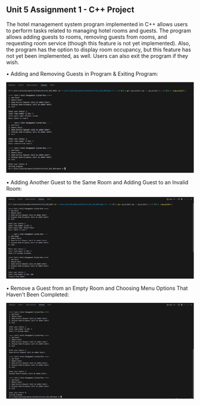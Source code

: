 ## Unit 5 Assignment 1 - C++ Project 


The hotel management system program implemented in C++ allows users to perform tasks related to managing hotel rooms and guests. The program allows adding guests to rooms, removing guests from rooms, and requesting room service (though this feature is not yet implemented). Also, the program has the option to display room occupancy, but this feature has not yet been implemented, as well. Users can also exit the program if they wish. 


• Adding and Removing Guests in Program & Exiting Program: 

![1st Screenshot of Hotel Management Program](Screenshots/week5_output_1.JPG)

• Adding Another Guest to the Same Room and Adding Guest to an Invalid Room:

![2nd Screenshot of Hotel Management Program](Screenshots/week5_output_2.JPG)

• Remove a Guest from an Empty Room and Choosing Menu Options That Haven't Been Completed: 

![3rd Screenshot of Hotel Management Program](Screenshots/week5_output_3.JPG)